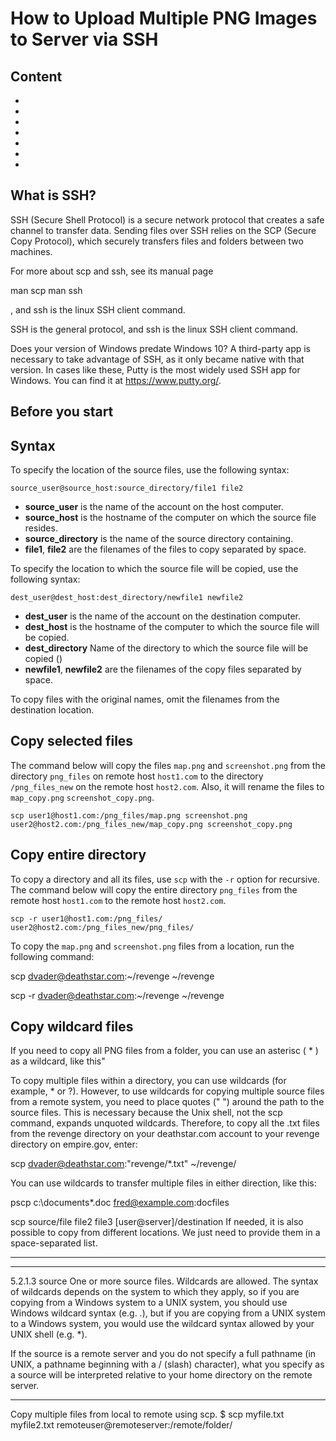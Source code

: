 # How to Upload Multiple PNG Images to Server via SSH

## Content

- 
-
-
-
-
-
-

## What is SSH?

SSH (Secure Shell Protocol) is a secure network protocol that creates a safe channel to transfer data. Sending files over SSH relies on the SCP (Secure Copy Protocol), which securely transfers files and folders between two machines.

For more about scp and ssh, see its manual page

man scp
man ssh


, and ssh is the linux SSH client command.

SSH is the general protocol, and ssh is the linux SSH client command.



Does your version of Windows predate Windows 10? A third-party app is necessary to take advantage of SSH, as it only became native with that version. In cases like these, Putty is the most widely used SSH app for Windows. You can find it at https://www.putty.org/.

## Before you start




## Syntax

To specify the location of the source files, use the following syntax:

`source_user@source_host:source_directory/file1 file2`

- **source_user** is the name of the account on the host computer.
- **source_host** is the hostname of the computer on which the source file resides.
- **source_directory** is the name of the source directory containing.
- **file1**, **file2** are the filenames of the files to copy separated by space.

To specify the location to which the source file will be copied, use the following syntax:

`dest_user@dest_host:dest_directory/newfile1 newfile2`

- **dest_user** is the name of the account on the destination computer.
- **dest_host** is the hostname of the computer to which the source file will be copied.
- **dest_directory** Name of the directory to which the source file will be copied ()
- **newfile1**, **newfile2** are the filenames of the copy files separated by space.

To copy files with the original names, omit the filenames from the destination location.

## Copy selected files

The command below will copy the files `map.png` and `screenshot.png` from the directory `png_files` on remote host `host1.com` to the directory `/png_files_new` on the remote host `host2.com`. Also, it will rename the files to `map_copy.png` `screenshot_copy.png`.

`scp user1@host1.com:/png_files/map.png screenshot.png user2@host2.com:/png_files_new/map_copy.png screenshot_copy.png`

## Copy entire directory

To copy a directory and all its files, use `scp` with the `-r` option for recursive. The command below will copy the entire directory `png_files` from the remote host `host1.com` to the remote host `host2.com`.

`scp -r user1@host1.com:/png_files/ user2@host2.com:/png_files_new/png_files/`




To copy the `map.png` and `screenshot.png` files from a location, run the following command:

scp dvader@deathstar.com:~/revenge ~/revenge



scp -r dvader@deathstar.com:~/revenge ~/revenge

## Copy wildcard files

If you need to copy all PNG files from a folder, you can use an asterisc ( * ) as a wildcard, like this"


To copy multiple files within a directory, you can use wildcards (for example, * or ?). However, to use wildcards for copying multiple source files from a remote system, you need to place quotes (" ") around the path to the source files. This is necessary because the Unix shell, not the scp command, expands unquoted wildcards.
Therefore, to copy all the .txt files from the revenge directory on your deathstar.com account to your revenge directory on empire.gov, enter:

scp dvader@deathstar.com:"revenge/*.txt" ~/revenge/

You can use wildcards to transfer multiple files in either direction, like this:

pscp c:\documents\*.doc fred@example.com:docfiles








scp source/file file2 file3 [user@server]/destination
If needed, it is also possible to copy from different locations. We just need to provide them in a space-separated list.

-------------


---------

5.2.1.3 source
One or more source files. Wildcards are allowed. The syntax of wildcards depends on the system to which they apply, so if you are copying from a Windows system to a UNIX system, you should use Windows wildcard syntax (e.g. *.*), but if you are copying from a UNIX system to a Windows system, you would use the wildcard syntax allowed by your UNIX shell (e.g. *).

If the source is a remote server and you do not specify a full pathname (in UNIX, a pathname beginning with a / (slash) character), what you specify as a source will be interpreted relative to your home directory on the remote server.

-----------

Copy multiple files from local to remote using scp.
$ scp myfile.txt myfile2.txt remoteuser@remoteserver:/remote/folder/

